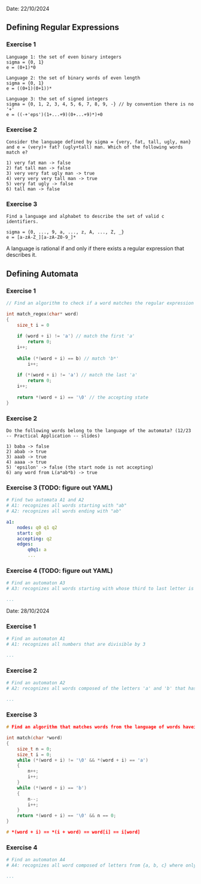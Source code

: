 Date: 22/10/2024
## Defining Regular Expressions
### Exercise 1
```
Language 1: the set of even binary integers
sigma = {0, 1}
e = (0+1)*0

Language 2: the set of binary words of even length
sigma = {0, 1}
e = ((0+1)(0+1))*

Language 3: the set of signed integers
sigma = {0, 1, 2, 3, 4, 5, 6, 7, 8, 9, -} // by convention there is no '+'
e = ((-+'eps')(1+...+9)(0+...+9)*)+0
```


### Exercise 2
```
Consider the language defined by sigma = {very, fat, tall, ugly, man} and e = (very)+ fat? (ugly+tall) man. Which of the following words match e?

1) very fat man -> false
2) fat tall man -> false
3) very very fat ugly man -> true
4) very very very tall man -> true
5) very fat ugly -> false
6) tall man -> false
```


### Exercise 3
```
Find a language and alphabet to describe the set of valid c identifiers.

sigma = {0, ..., 9, a, ..., z, A, ..., Z, _}
e = [a-zA-Z_][a-zA-Z0-9_]*
```

A language is rational if and only if there exists a regular expression that describes it.

## Defining Automata
### Exercise 1
```c
// Find an algorithm to check if a word matches the regular expression "ab*a"

int match_regex(char* word)
{
	size_t i = 0
	
	if (word + i) != 'a') // match the first 'a'
		return 0;
	i++;
		
	while (*(word + i) == b) // match 'b*'
		i++;
	
	if (*(word + i) != 'a') // match the last 'a'
		return 0;
	i++;
	
	return *(word + i) == '\0' // the accepting state
}
```


### Exercise 2
```
Do the following words belong to the language of the automata? (12/23 -- Practical Application -- slides)

1) baba -> false
2) abab -> true
3) aaab -> true
4) aaaa -> true
5) 'epsilon' -> false (the start node is not accepting)
6) any word from L(a*ab*b) -> true
```


### Exercise 3 (TODO: figure out YAML)
```yaml
# Find two automata A1 and A2
# A1: recognizes all words starting with "ab"
# A2: recognizes all words ending with "ab"

a1:
	nodes: q0 q1 q2
	start: q0
	accepting: q2
	edges:
		q0q1: a
		...
```


### Exercise 4 (TODO: figure out YAML)
```yaml
# Find an automaton A3
# A3: recognizes all words starting with whose third to last letter is 'a'

...
```





Date: 28/10/2024
### Exercise 1 
```yaml
# Find an automaton A1
# A1: recognizes all numbers that are divisible by 3

...
```

### Exercise 2
```yaml
# Find an automaton A2
# A2: recognizes all words composed of the letters 'a' and 'b' that has an even number of 'a's and an odd number of 'b's.

...
```

### Exercise 3 
```c
# Find an algorithm that matches words from the language of words haveing n 'a's then n 'b's in sequence.

int match(char *word)
{
	size_t n = 0;
	size_t i = 0;
	while (*(word + i) != '\0' && *(word + i) == 'a')
	{
		n++;	
		i++;
	}
	while (*(word + i) == 'b')
	{
		n--;	
		i++;
	}
	return *(word + i) == '\0' && n == 0;
}

# *(word + i) == *(i + word) == word[i] == i[word]
```

### Exercise 4
```yaml
# Find an automaton A4
# A4: recognizes all word composed of letters from {a, b, c} where only two of thre three possible letters are ever used.

...
```






